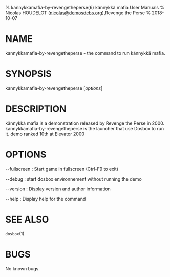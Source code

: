 % kannykkamafia-by-revengetheperse(6) kännykkä mafia User Manuals
% Nicolas HOUDELOT (nicolas@demosdebs.org),Revenge the Perse
% 2018-10-07

# NAME
kannykkamafia-by-revengetheperse - the command to run kännykkä mafia.

# SYNOPSIS
kannykkamafia-by-revengetheperse [*options*]

# DESCRIPTION
kännykkä mafia is a demonstration released by Revenge the Perse in 2000.
kannykkamafia-by-revengetheperse is the launcher that use Dosbox to run it.
demo ranked 10th at Elevator 2000

# OPTIONS
\--fullscreen
:   Start game in fullscreen (Ctrl-F9 to exit)

\--debug
:   start dosbox environnement without running the demo

\--version
:   Display version and author information

\--help
:   Display help for the command

# SEE ALSO
`dosbox`(1)

# BUGS
No known bugs.
